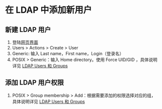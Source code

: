 # 在 LDAP 中添加新用户

## 新建 LDAP 用户

1. 登陆[网页界面](http://ldap.lug.ustc.edu.cn)
1. Users > Actions > Create > User
1. Generic: 输入 Last name，First name，Login（登录名）
1. POSIX > Generic：输入 Home directory。使用 Force UID/GID ，具体说明详见 [LDAP Users 和 Groups](../../infrastructure/ldap.md#ldap-users-and-groups)

## 添加 LDAP 用户权限

1. POSIX > Group membership > Add：根据需要添加的权限选择对应的组，具体说明详见 [LDAP Users 和 Groups](../../infrastructure/ldap.md#ldap-users-and-groups)
